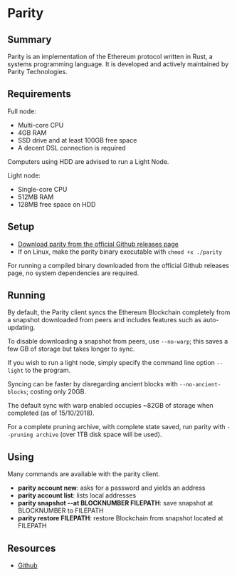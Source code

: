# Parity

## Summary

Parity is an implementation of the Ethereum protocol written in Rust, a systems programming language. It is developed and actively maintained by Parity Technologies.

## Requirements

Full node:

* Multi-core CPU
* 4GB RAM
* SSD drive and at least 100GB free space
* A decent DSL connection is required

Computers using HDD are advised to run a Light Node.

Light node:

* Single-core CPU
* 512MB RAM
* 128MB free space on HDD

## Setup

* [Download parity from the official Github releases page](https://github.com/paritytech/parity-ethereum/releases/tag/v2.0.6)
* If on Linux, make the parity binary executable with `chmod +x ./parity`

For running a compiled binary downloaded from the official Github releases page, no system dependencies are required.

## Running

By default, the Parity client syncs the Ethereum Blockchain completely from a snapshot downloaded from peers and includes features such as auto-updating.

To disable downloading a snapshot from peers, use `--no-warp`; this saves a few GB of storage but takes longer to sync.

If you wish to run a light node, simply specify the command line option `--light` to the program.

Syncing can be faster by disregarding ancient blocks with `--no-ancient-blocks`; costing only 20GB.

The default sync with warp enabled occupies ~82GB of storage when completed \(as of 15/10/2018\).

For a complete pruning archive, with complete state saved, run parity with `--pruning archive` \(over 1TB disk space will be used\).

## Using

Many commands are available with the parity client.

* **parity account new**: asks for a password and yields an address
* **parity account list**: lists local addresses
* **parity snapshot --at BLOCKNUMBER FILEPATH**: save snapshot at BLOCKNUMBER to FILEPATH
* **parity restore FILEPATH**: restore Blockchain from snapshot located at FILEPATH

## Resources
* [Github](https://github.com/paritytech/parity-ethereum)
